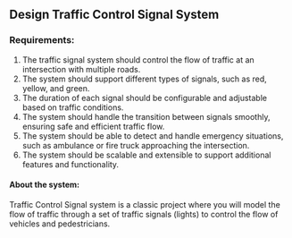 ## **Design Traffic Control Signal System**

### **Requirements:**
1. The traffic signal system should control the flow of traffic at an intersection with multiple roads.
2. The system should support different types of signals, such as red, yellow, and green.
3. The duration of each signal should be configurable and adjustable based on traffic conditions.
4. The system should handle the transition between signals smoothly, ensuring safe and efficient traffic flow.
5. The system should be able to detect and handle emergency situations, such as ambulance or fire truck approaching the intersection.
6. The system should be scalable and extensible to support additional features and functionality.

#### About the system:

Traffic Control Signal system is a classic project where you will model the flow of traffic through a set of traffic signals (lights) to control the flow of vehicles and pedestricians.
